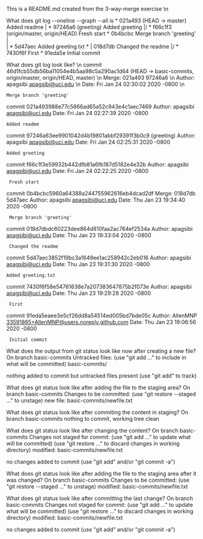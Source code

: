  This is a README.md created from the 3-way-merge exercise \n

 What does git log --oneline --graph --all is
 \* 021a493 (HEAD -> master) Added readme
 | * 97246a6 (greeting) Added greeting
 |/
 \* f66c1f3 (origin/master, origin/HEAD) Fresh start
 \*   0b4bcbc Merge branch 'greeting'
 |\
 | * 5d47aec Added greeting.txt
 \* | 018d7db Changed the readme
 |/
 \* 7430f6f First
 \* 91eda5e Initial commit

 What does git log look like? \n
 commit 46d1fcb55db56ba11054e4b5aa98c5a290ac1d64 (HEAD -> basic-commits, origin/master, origin/HEAD, master) \n
 Merge: 021a493 97246a6 \n
 Author: apagsibi <apagsibi@uci.edu> \n
 Date:   Fri Jan 24 02:30:02 2020 -0800 \n

    Merge branch 'greeting'

 commit 021a493988e77c5866ad65a52c943e4c1aec7469
 Author: apagsibi <apagsibi@uci.edu>
 Date:   Fri Jan 24 02:27:39 2020 -0800

    Added readme

 commit 97246a63ee9901042d4b19801abbf29391f3b0c9 (greeting)
 Author: apagsibi <apagsibi@uci.edu>
 Date:   Fri Jan 24 02:25:31 2020 -0800

    Added greeting

 commit f66c1f3e59932b442dfb81a6fb187d5182e4e32b
 Author: apagsibi <apagsibi@uci.edu>
 Date:   Fri Jan 24 02:22:25 2020 -0800

     Fresh start

 commit 0b4bcbc5960a64388a244755962616eb4dcad2df
 Merge: 018d7db 5d47aec
 Author: apagsibi <apagsibi@uci.edu>
 Date:   Thu Jan 23 19:34:40 2020 -0800

     Merge branch 'greeting'

 commit 018d7dbdc60223dee864d810faa2ac764ef2534a
 Author: apagsibi <apagsibi@uci.edu>
 Date:   Thu Jan 23 19:33:04 2020 -0800

     Changed the readme

 commit 5d47aec3852f19bc3a1649ee1ac258942c2eb016
 Author: apagsibi <apagsibi@uci.edu>
 Date:   Thu Jan 23 19:31:30 2020 -0800

    Added greeting.txt

 commit 7430f6f58e54761638e7a207383647875b2f073e
 Author: apagsibi <apagsibi@uci.edu>
 Date:   Thu Jan 23 19:29:28 2020 -0800

     First

 commit 91eda5eaee3e5cf26dd8a54514ed005bd7bde05c
 Author: AllenMNP <33591865+AllenMNP@users.noreply.github.com>
 Date:   Thu Jan 23 19:06:56 2020 -0800

     Initial commit

 What does the output from git status look like now after creating a new file?
 On branch basic-commits
 Untracked files:
   (use "git add <file>..." to include in what will be committed)
         basic-commits/

 nothing added to commit but untracked files present (use "git add" to track)

 What does git status look like after adding the file to the staging area?
 On branch basic-commits
 Changes to be committed:
   (use "git restore --staged <file>..." to unstage)
         new file:   basic-commits/newfile.txt

 What does git status look like after commiting the content in staging?
 On branch basic-commits
 nothing to commit, working tree clean

 What does git status look like after changing the content?
 On branch basic-commits
 Changes not staged for commit:
   (use "git add <file>..." to update what will be committed)
   (use "git restore <file>..." to discard changes in working directory)
         modified:   basic-commits/newfile.txt

 no changes added to commit (use "git add" and/or "git commit -a")

 What does git status look like after adding the file to the staging area after it was changed?
 On branch basic-commits
 Changes to be committed:
   (use "git restore --staged <file>..." to unstage)
         modified:   basic-commits/newfile.txt

 What does git status look like after committing the last change?
 On branch basic-commits
 Changes not staged for commit:
   (use "git add <file>..." to update what will be committed)
   (use "git restore <file>..." to discard changes in working directory)
         modified:   basic-commits/newfile.txt

 no changes added to commit (use "git add" and/or "git commit -a")
